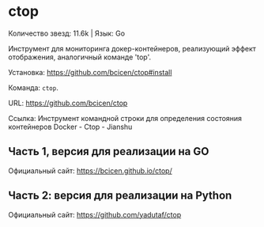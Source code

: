 # ctop

Количество звезд: 11.6k | Язык: Go

Инструмент для мониторинга докер-контейнеров, реализующий эффект отображения, аналогичный команде 'top'.

Установка: https://github.com/bcicen/ctop#install

Команда: `ctop`.

URL: https://github.com/bcicen/ctop



Ссылка: Инструмент командной строки для определения состояния контейнеров Docker - Ctop - Jianshu



## Часть 1, версия для реализации на GO

Официальный сайт: https://bcicen.github.io/ctop/







## Часть 2: версия для реализации на Python

Официальный сайт: https://github.com/yadutaf/ctop




